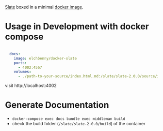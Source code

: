 [Slate](https://github.com/lord/slate) boxed in a minimal [docker image](https://hub.docker.com/r/elchbenny/docker-slate).

# Usage in Development with docker compose

```yaml

  docs:
    image: elchbenny/docker-slate    
    ports:
      - 4002:4567
    volumes:
      - ./path-to-your-source/index.html.md:/slate/slate-2.0.0/source/index.html.md

```

visit http://localhost:4002

# Generate Documentation

- `docker-compose exec docs bundle exec middleman build`
- check the build folder (`/slate/slate-2.0.0/build`) of the container